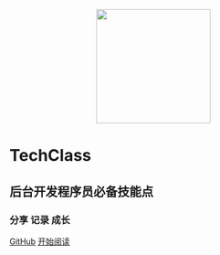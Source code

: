 

<p align="center">
<img src="https://upload-images.jianshu.io/upload_images/7842464-15f939ec039690f6.png?imageMogr2/auto-orient/strip%7CimageView2/2/w/1240" width="200" height="200"/>
</p>


# TechClass

## 后台开发程序员必备技能点

###  分享  记录  成长

[GitHub](https://github.com/lemonchann/TechClass)
[开始阅读](README.md)

